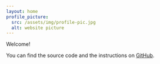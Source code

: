 ```yaml
---
layout: home
profile_picture:
  src: /assets/img/profile-pic.jpg
  alt: website picture
---
```


<p>
  Welcome!
</p>

<p>
  You can find the source code and the instructions on <a href="https://github.com/yuanjialegithub/yuanjiale.github.io">GitHub</a>.
</p>

